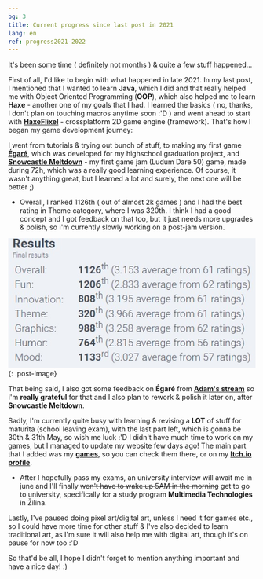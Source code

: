 ```yaml
---
bg: 3
title: Current progress since last post in 2021
lang: en
ref: progress2021-2022
---
```

It's been some time ( definitely not months ) & quite a few stuff happened...

First of all, I'd like to begin with what happened in late 2021. In my last post, I mentioned that I wanted to learn **Java**,
which I did and that really helped me with Object Oriented Programming (**OOP**), which also helped me to learn **Haxe** - another
one of my goals that I had. I learned the basics ( no, thanks, I don't plan on touching macros anytime soon :'D ) and went ahead
to start with **[HaxeFlixel](https://haxeflixel.com)** - crossplatform 2D game engine (framework). That's how I began my game
development journey:

I went from tutorials & trying out bunch of stuff, to making my first game **[Égaré](https://noiy.rf.gd/games/egare.html)**, which
was developed for my highschool graduation project, and **[Snowcastle Meltdown](https://noiy.rf.gd/games/snowcastleMeltdown.html)** - my
first game jam (Ludum Dare 50) game, made during 72h, which was a really good learning experience. Of course, it wasn't anything great,
but I learned a lot and surely, the next one will be better ;)
- Overall, I ranked 1126th ( out of almost 2k games ) and I had the best rating in Theme category, where I was 320th. I think I had a good concept and I got feedback on that too, but it just needs more upgrades & polish, so I'm currently slowly working on a post-jam version.

![Snowcastle Meltdown LD50 JAM rating results](/assets/images/ld50_results.jpg)
{: .post-image}

That being said, I also got some feedback on **Égaré** from **[Adam's stream](https://www.twitch.tv/adamcyounis)** so I'm **really grateful** for that and I also plan to rework & polish it later on, after **Snowcastle Meltdown**.
<br>

Sadly, I'm currently quite busy with learning & revising a **LOT** of stuff for maturita (school leaving exam), with the last part left, which is gonna be 30th & 31th May, so wish me luck :'D I didn't have much time to work on my games, but I managed to update my website few days ago! The main part that I added was my **[games](https://noiy.rf.gd/projects/#content)**, so you can check them there, or on my **[Itch.io profile](https://noiyy.itch.io)**.
- After I hopefully pass my exams, an university interview will await me in june and I'll finally ~~won't have to wake up 5AM in the morning~~ get to go to university, specifically for a study program **Multimedia Technologies** in Žilina.

Lastly, I've paused doing pixel art/digital art, unless I need it for games etc., so I could have more time for other stuff & I've also decided to learn traditional art, as I'm sure it will also help me with digital art, though it's on pause for now too :'D

So that'd be all, I hope I didn't forget to mention anything important and have a nice day! :)